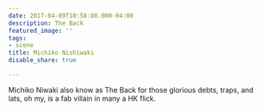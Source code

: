 ```yaml
---
date: 2017-04-09T10:58:08.000-04:00
description: The Back
featured_image: ''
tags:
- scene
title: Michiko Nishiwaki
disable_share: true

---
```

Michiko Niwaki also know as The Back for those glorious debts, traps, and lats, oh my, is a fab villain in many a HK flick.